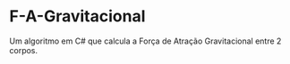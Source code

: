 # F-A-Gravitacional
Um algoritmo em C# que calcula a Força de Atração Gravitacional entre 2 corpos.

